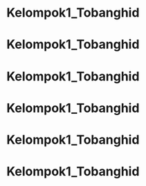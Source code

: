 # Kelompok1_Tobanghid
# Kelompok1_Tobanghid
# Kelompok1_Tobanghid
# Kelompok1_Tobanghid
# Kelompok1_Tobanghid
# Kelompok1_Tobanghid
